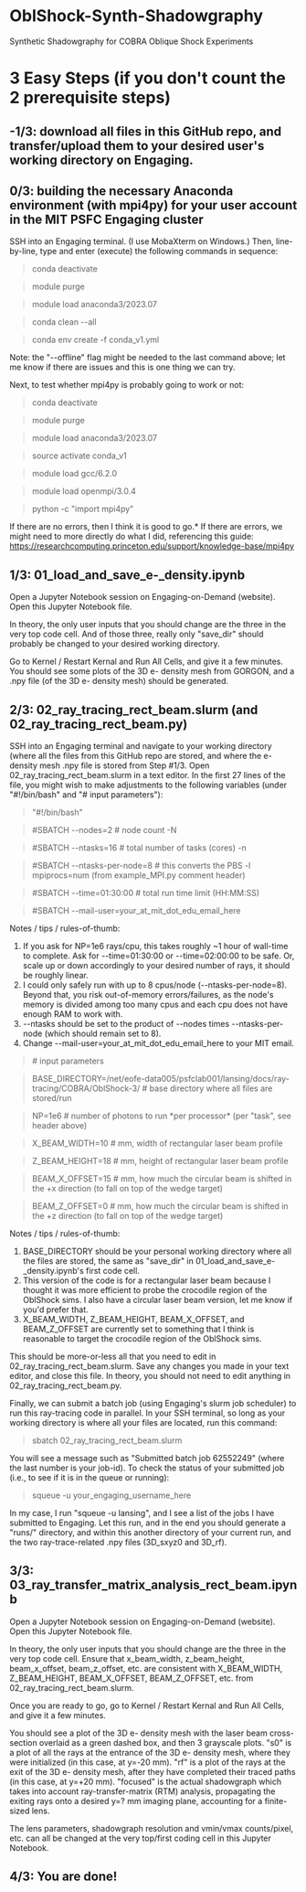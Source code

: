 # OblShock-Synth-Shadowgraphy
 Synthetic Shadowgraphy for COBRA Oblique Shock Experiments

# 3 Easy Steps (if you don't count the 2 prerequisite steps)

## -1/3: download all files in this GitHub repo, and transfer/upload them to your desired user's working directory on Engaging.  

## 0/3: building the necessary Anaconda environment (with mpi4py) for your user account in the MIT PSFC Engaging cluster

SSH into an Engaging terminal.  (I use MobaXterm on Windows.)  Then, line-by-line, type and enter (execute) the following commands in sequence:
  
> conda deactivate
  
> module purge
  
> module load anaconda3/2023.07
  
> conda clean --all
  
> conda env create -f conda_v1.yml

Note: the "--offline" flag might be needed to the last command above; let me know if there are issues and this is one thing we can try.

Next, to test whether mpi4py is probably going to work or not:
  
> conda deactivate
  
> module purge
  
> module load anaconda3/2023.07
  
> source activate conda_v1
  
> module load gcc/6.2.0
  
> module load openmpi/3.0.4
  
> python -c "import mpi4py"

If there are no errors, then I think it is good to go.*  If there are errors, we might need to more directly do what I did, referencing this guide: https://researchcomputing.princeton.edu/support/knowledge-base/mpi4py

## 1/3: 01_load_and_save_e-_density.ipynb

Open a Jupyter Notebook session on Engaging-on-Demand (website).  Open this Jupyter Notebook file.  

In theory, the only user inputs that you should change are the three in the very top code cell.  And of those three, really only "save_dir" should probably be changed to your desired working directory.  

Go to Kernel / Restart Kernal and Run All Cells, and give it a few minutes.  You should see some plots of the 3D e- density mesh from GORGON, and a .npy file (of the 3D e- density mesh) should be generated.  

## 2/3: 02_ray_tracing_rect_beam.slurm (and 02_ray_tracing_rect_beam.py)

SSH into an Engaging terminal and navigate to your working directory (where all the files from this GitHub repo are stored, and where the e- density mesh .npy file is stored from Step #1/3.  Open 02_ray_tracing_rect_beam.slurm in a text editor.  In the first 27 lines of the file, you might wish to make adjustments to the following variables (under "#!/bin/bash" and "# input parameters"):

> "#!/bin/bash"

> #SBATCH --nodes=2                  # node count -N

> #SBATCH --ntasks=16                # total number of tasks (cores) -n

> #SBATCH --ntasks-per-node=8        # this converts the PBS -l mpiprocs=num (from example_MPI.py comment header)

> #SBATCH --time=01:30:00            # total run time limit (HH:MM:SS)

> #SBATCH --mail-user=your_at_mit_dot_edu_email_here

Notes / tips / rules-of-thumb: 
1. If you ask for NP=1e6 rays/cpu, this takes roughly ~1 hour of wall-time to complete.  Ask for --time=01:30:00 or --time=02:00:00 to be safe.  Or, scale up or down accordingly to your desired number of rays, it should be roughly linear.  
2. I could only safely run with up to 8 cpus/node (--ntasks-per-node=8).  Beyond that, you risk out-of-memory errors/failures, as the node's memory is divided among too many cpus and each cpu does not have enough RAM to work with.
3. --ntasks should be set to the product of --nodes times --ntasks-per-node (which should remain set to 8).
4. Change --mail-user=your_at_mit_dot_edu_email_here to your MIT email.  

> \# input parameters

> BASE_DIRECTORY=/net/eofe-data005/psfclab001/lansing/docs/ray-tracing/COBRA/OblShock-3/  # base directory where all files are stored/run

> NP=1e6  # number of photons to run \*per processor\* (per "task", see header above)

> X_BEAM_WIDTH=10  # mm, width of rectangular laser beam profile

> Z_BEAM_HEIGHT=18  # mm, height of rectangular laser beam profile

> BEAM_X_OFFSET=15  # mm, how much the circular beam is shifted in the +x direction (to fall on top of the wedge target)

> BEAM_Z_OFFSET=0  # mm, how much the circular beam is shifted in the +z direction (to fall on top of the wedge target)

Notes / tips / rules-of-thumb: 
1. BASE_DIRECTORY should be your personal working directory where all the files are stored, the same as "save_dir" in 01_load_and_save_e-_density.ipynb's first code cell.
2. This version of the code is for a rectangular laser beam because I thought it was more efficient to probe the crocodile region of the OblShock sims.  I also have a circular laser beam version, let me know if you'd prefer that.
3. X_BEAM_WIDTH, Z_BEAM_HEIGHT, BEAM_X_OFFSET, and BEAM_Z_OFFSET are currently set to something that I think is reasonable to target the crocodile region of the OblShock sims.

This should be more-or-less all that you need to edit in 02_ray_tracing_rect_beam.slurm.  Save any changes you made in your text editor, and close this file.  In theory, you should not need to edit anything in 02_ray_tracing_rect_beam.py.  

Finally, we can submit a batch job (using Engaging's slurm job scheduler) to run this ray-tracing code in parallel.  In your SSH terminal, so long as your working directory is where all your files are located, run this command:
> sbatch 02_ray_tracing_rect_beam.slurm

You will see a message such as "Submitted batch job 62552249" (where the last number is your job-id).  To check the status of your submitted job (i.e., to see if it is in the queue or running):
> squeue -u your_engaging_username_here

In my case, I run "squeue -u lansing", and I see a list of the jobs I have submitted to Engaging.  Let this run, and in the end you should generate a "runs/" directory, and within this another directory of your current run, and the two ray-trace-related .npy files (3D_sxyz0 and 3D_rf).  

## 3/3: 03_ray_transfer_matrix_analysis_rect_beam.ipynb

Open a Jupyter Notebook session on Engaging-on-Demand (website).  Open this Jupyter Notebook file.  

In theory, the only user inputs that you should change are the three in the very top code cell.  Ensure that x_beam_width, z_beam_height, beam_x_offset, beam_z_offset, etc. are consistent with X_BEAM_WIDTH, Z_BEAM_HEIGHT, BEAM_X_OFFSET, BEAM_Z_OFFSET, etc. from 02_ray_tracing_rect_beam.slurm.  

Once you are ready to go, go to Kernel / Restart Kernal and Run All Cells, and give it a few minutes.  

You should see a plot of the 3D e- density mesh with the laser beam cross-section overlaid as a green dashed box, and then 3 grayscale plots.  "s0" is a plot of all the rays at the entrance of the 3D e- density mesh, where they were initialized (in this case, at y=-20 mm).  "rf" is a plot of the rays at the exit of the 3D e- density mesh, after they have completed their traced paths (in this case, at y=+20 mm).  "focused" is the actual shadowgraph which takes into account ray-transfer-matrix (RTM) analysis, propagating the exiting rays onto a desired y=? mm imaging plane, accounting for a finite-sized lens.  

The lens parameters, shadowgraph resolution and vmin/vmax counts/pixel, etc. can all be changed at the very top/first coding cell in this Jupyter Notebook.  

## 4/3: You are done!  
